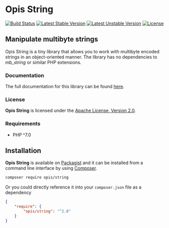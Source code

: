 Opis String
===========
[![Build Status](https://travis-ci.org/opis/string.svg?branch=master)](https://travis-ci.org/opis/string)
[![Latest Stable Version](https://poser.pugx.org/opis/string/version.png)](https://packagist.org/packages/opis/string)
[![Latest Unstable Version](https://poser.pugx.org/opis/string/v/unstable.png)](https://packagist.org/packages/opis/string)
[![License](https://poser.pugx.org/opis/string/license.png)](https://packagist.org/packages/opis/string)

Manipulate multibyte strings
----------------------------

Opis String is a tiny library that allows you to work with multibyte encoded strings in an object-oriented manner.
The library has no dependencies to *mb_string* or similar PHP extensions.

### Documentation

The full documentation for this library can be found [here][documentation].

### License

**Opis String** is licensed under the [Apache License, Version 2.0][apache_license].

### Requirements

* PHP ^7.0

## Installation

**Opis String** is available on [Packagist] and it can be installed from a
command line interface by using [Composer].

```bash
composer require opis/string
```

Or you could directly reference it into your `composer.json` file as a dependency

```json
{
    "require": {
        "opis/string": "^2.0"
    }
}
```

[documentation]: https://opis.io/string
[apache_license]: https://www.apache.org/licenses/LICENSE-2.0 "Apache License"
[Packagist]: https://packagist.org/packages/opis/string "Packagist"
[Composer]: https://getcomposer.org "Composer"
